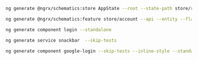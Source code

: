````bash
ng generate @ngrx/schematics:store AppState --root --state-path store/root --minimal --skip-tests --defaults
````

````bash
ng generate @ngrx/schematics:feature store/account --api --entity --flat false --skip-tests --defaults
````

````bash
ng generate component login --standalone
````

````bash
ng generate service snackbar  --skip-tests 
````

````bash
ng generate component google-login --skip-tests --inline-style --standalone
````
